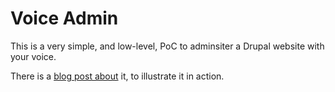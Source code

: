 # Voice Admin

This is a very simple, and low-level, PoC to adminsiter a Drupal website with your voice.

There is a [blog post about](https://mark.ie/blog/web-development/a-very-simple-poc-of-using-voice-to-admin-a-drupal-website) it, to illustrate it in action. 
